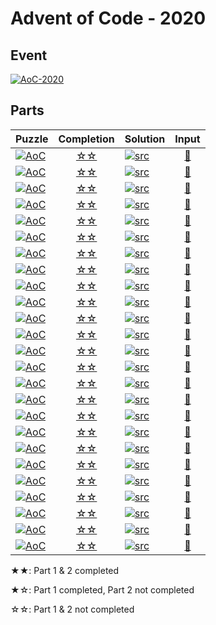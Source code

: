 # Advent of Code - 2020

## Event

[![AoC-2020](https://img.shields.io/badge/Advent_of_Code-2020-d08770?style=for-the-badge)](https://adventofcode.com/2020)

## Parts

|Puzzle|Completion|Solution|Input|
|---|:-:|---|:-:|
|[![AoC](https://img.shields.io/badge/AoC--2020-day_01-ebcb8b?style=flat-square)](https://adventofcode.com/2020/day/1)|[☆☆](day_01)|[![src](https://img.shields.io/badge/Rust-day__01.rs-8fbcbb?logo=rust&style=flat-square)](day_01/src/lib.rs)|[🔗](day_01/input/input.dat)|
|[![AoC](https://img.shields.io/badge/AoC--2020-day_02-ebcb8b?style=flat-square)](https://adventofcode.com/2020/day/2)|[☆☆](day_02)|[![src](https://img.shields.io/badge/Rust-day__02.rs-8fbcbb?logo=rust&style=flat-square)](day_02/src/lib.rs)|[🔗](day_02/input/input.dat)|
|[![AoC](https://img.shields.io/badge/AoC--2020-day_03-ebcb8b?style=flat-square)](https://adventofcode.com/2020/day/3)|[☆☆](day_03)|[![src](https://img.shields.io/badge/Rust-day__03.rs-8fbcbb?logo=rust&style=flat-square)](day_03/src/lib.rs)|[🔗](day_03/input/input.dat)|
|[![AoC](https://img.shields.io/badge/AoC--2020-day_04-ebcb8b?style=flat-square)](https://adventofcode.com/2020/day/4)|[☆☆](day_04)|[![src](https://img.shields.io/badge/Rust-day__04.rs-8fbcbb?logo=rust&style=flat-square)](day_04/src/lib.rs)|[🔗](day_04/input/input.dat)|
|[![AoC](https://img.shields.io/badge/AoC--2020-day_05-ebcb8b?style=flat-square)](https://adventofcode.com/2020/day/5)|[☆☆](day_05)|[![src](https://img.shields.io/badge/Rust-day__05.rs-8fbcbb?logo=rust&style=flat-square)](day_05/src/lib.rs)|[🔗](day_05/input/input.dat)|
|[![AoC](https://img.shields.io/badge/AoC--2020-day_06-ebcb8b?style=flat-square)](https://adventofcode.com/2020/day/6)|[☆☆](day_06)|[![src](https://img.shields.io/badge/Rust-day__06.rs-8fbcbb?logo=rust&style=flat-square)](day_06/src/lib.rs)|[🔗](day_06/input/input.dat)|
|[![AoC](https://img.shields.io/badge/AoC--2020-day_07-ebcb8b?style=flat-square)](https://adventofcode.com/2020/day/7)|[☆☆](day_07)|[![src](https://img.shields.io/badge/Rust-day__07.rs-8fbcbb?logo=rust&style=flat-square)](day_07/src/lib.rs)|[🔗](day_07/input/input.dat)|
|[![AoC](https://img.shields.io/badge/AoC--2020-day_08-ebcb8b?style=flat-square)](https://adventofcode.com/2020/day/8)|[☆☆](day_08)|[![src](https://img.shields.io/badge/Rust-day__08.rs-8fbcbb?logo=rust&style=flat-square)](day_08/src/lib.rs)|[🔗](day_08/input/input.dat)|
|[![AoC](https://img.shields.io/badge/AoC--2020-day_09-ebcb8b?style=flat-square)](https://adventofcode.com/2020/day/9)|[☆☆](day_09)|[![src](https://img.shields.io/badge/Rust-day__09.rs-8fbcbb?logo=rust&style=flat-square)](day_09/src/lib.rs)|[🔗](day_09/input/input.dat)|
|[![AoC](https://img.shields.io/badge/AoC--2020-day_10-ebcb8b?style=flat-square)](https://adventofcode.com/2020/day/10)|[☆☆](day_10)|[![src](https://img.shields.io/badge/Rust-day__10.rs-8fbcbb?logo=rust&style=flat-square)](day_10/src/lib.rs)|[🔗](day_10/input/input.dat)|
|[![AoC](https://img.shields.io/badge/AoC--2020-day_11-ebcb8b?style=flat-square)](https://adventofcode.com/2020/day/11)|[☆☆](day_11)|[![src](https://img.shields.io/badge/Rust-day__11.rs-8fbcbb?logo=rust&style=flat-square)](day_11/src/lib.rs)|[🔗](day_11/input/input.dat)|
|[![AoC](https://img.shields.io/badge/AoC--2020-day_12-ebcb8b?style=flat-square)](https://adventofcode.com/2020/day/12)|[☆☆](day_12)|[![src](https://img.shields.io/badge/Rust-day__12.rs-8fbcbb?logo=rust&style=flat-square)](day_12/src/lib.rs)|[🔗](day_12/input/input.dat)|
|[![AoC](https://img.shields.io/badge/AoC--2020-day_13-ebcb8b?style=flat-square)](https://adventofcode.com/2020/day/13)|[☆☆](day_13)|[![src](https://img.shields.io/badge/Rust-day__13.rs-8fbcbb?logo=rust&style=flat-square)](day_13/src/lib.rs)|[🔗](day_13/input/input.dat)|
|[![AoC](https://img.shields.io/badge/AoC--2020-day_14-ebcb8b?style=flat-square)](https://adventofcode.com/2020/day/14)|[☆☆](day_14)|[![src](https://img.shields.io/badge/Rust-day__14.rs-8fbcbb?logo=rust&style=flat-square)](day_14/src/lib.rs)|[🔗](day_14/input/input.dat)|
|[![AoC](https://img.shields.io/badge/AoC--2020-day_15-ebcb8b?style=flat-square)](https://adventofcode.com/2020/day/15)|[☆☆](day_15)|[![src](https://img.shields.io/badge/Rust-day__15.rs-8fbcbb?logo=rust&style=flat-square)](day_15/src/lib.rs)|[🔗](day_15/input/input.dat)|
|[![AoC](https://img.shields.io/badge/AoC--2020-day_16-ebcb8b?style=flat-square)](https://adventofcode.com/2020/day/16)|[☆☆](day_16)|[![src](https://img.shields.io/badge/Rust-day__16.rs-8fbcbb?logo=rust&style=flat-square)](day_16/src/lib.rs)|[🔗](day_16/input/input.dat)|
|[![AoC](https://img.shields.io/badge/AoC--2020-day_17-ebcb8b?style=flat-square)](https://adventofcode.com/2020/day/17)|[☆☆](day_17)|[![src](https://img.shields.io/badge/Rust-day__17.rs-8fbcbb?logo=rust&style=flat-square)](day_17/src/lib.rs)|[🔗](day_17/input/input.dat)|
|[![AoC](https://img.shields.io/badge/AoC--2020-day_18-ebcb8b?style=flat-square)](https://adventofcode.com/2020/day/18)|[☆☆](day_18)|[![src](https://img.shields.io/badge/Rust-day__18.rs-8fbcbb?logo=rust&style=flat-square)](day_18/src/lib.rs)|[🔗](day_18/input/input.dat)|
|[![AoC](https://img.shields.io/badge/AoC--2020-day_19-ebcb8b?style=flat-square)](https://adventofcode.com/2020/day/19)|[☆☆](day_19)|[![src](https://img.shields.io/badge/Rust-day__19.rs-8fbcbb?logo=rust&style=flat-square)](day_19/src/lib.rs)|[🔗](day_19/input/input.dat)|
|[![AoC](https://img.shields.io/badge/AoC--2020-day_20-ebcb8b?style=flat-square)](https://adventofcode.com/2020/day/20)|[☆☆](day_20)|[![src](https://img.shields.io/badge/Rust-day__20.rs-8fbcbb?logo=rust&style=flat-square)](day_20/src/lib.rs)|[🔗](day_20/input/input.dat)|
|[![AoC](https://img.shields.io/badge/AoC--2020-day_21-ebcb8b?style=flat-square)](https://adventofcode.com/2020/day/21)|[☆☆](day_21)|[![src](https://img.shields.io/badge/Rust-day__21.rs-8fbcbb?logo=rust&style=flat-square)](day_21/src/lib.rs)|[🔗](day_21/input/input.dat)|
|[![AoC](https://img.shields.io/badge/AoC--2020-day_22-ebcb8b?style=flat-square)](https://adventofcode.com/2020/day/22)|[☆☆](day_22)|[![src](https://img.shields.io/badge/Rust-day__22.rs-8fbcbb?logo=rust&style=flat-square)](day_22/src/lib.rs)|[🔗](day_22/input/input.dat)|
|[![AoC](https://img.shields.io/badge/AoC--2020-day_23-ebcb8b?style=flat-square)](https://adventofcode.com/2020/day/23)|[☆☆](day_23)|[![src](https://img.shields.io/badge/Rust-day__23.rs-8fbcbb?logo=rust&style=flat-square)](day_23/src/lib.rs)|[🔗](day_23/input/input.dat)|
|[![AoC](https://img.shields.io/badge/AoC--2020-day_24-ebcb8b?style=flat-square)](https://adventofcode.com/2020/day/24)|[☆☆](day_24)|[![src](https://img.shields.io/badge/Rust-day__24.rs-8fbcbb?logo=rust&style=flat-square)](day_24/src/lib.rs)|[🔗](day_24/input/input.dat)|
|[![AoC](https://img.shields.io/badge/AoC--2020-day_25-ebcb8b?style=flat-square)](https://adventofcode.com/2020/day/25)|[☆☆](day_25)|[![src](https://img.shields.io/badge/Rust-day__25.rs-8fbcbb?logo=rust&style=flat-square)](day_25/src/lib.rs)|[🔗](day_25/input/input.dat)|

★★: Part 1 & 2 completed

★☆: Part 1 completed, Part 2 not completed

☆☆: Part 1 & 2 not completed
